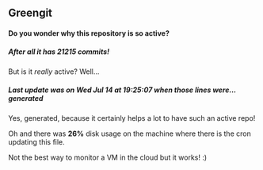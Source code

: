 ## Greengit

#### Do you wonder why this repository is so active?

##### After all it has 21215 commits!

But is it *really* active? Well...

##### Last update was on Wed Jul 14 at 19:25:07 when those lines were... generated

Yes, generated, because it certainly helps a lot to have such an active repo!

Oh and there was **26%** disk usage on the machine
where there is the cron updating this file.

Not the best way to monitor a VM in the cloud but it works! :)
